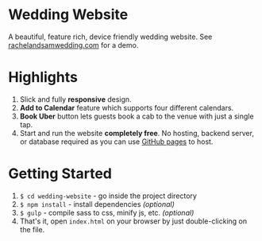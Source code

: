 # Wedding Website
A beautiful, feature rich, device friendly wedding website. See [rachelandsamwedding.com](https://rachelandsamwedding.com/) for a demo.

# Highlights
1. Slick and fully __responsive__ design.
2. __Add to Calendar__ feature which supports four different calendars.
3. __Book Uber__ button lets guests book a cab to the venue with just a single tap.
4. Start and run the website __completely free__. No hosting, backend server, or database required as you can
use [GitHub pages](https://pages.github.com/) to host.

# Getting Started
1. `$ cd wedding-website` - go inside the project directory
2. `$ npm install` - install dependencies _(optional)_
3. `$ gulp` - compile sass to css, minify js, etc. _(optional)_
4. That's it, open `index.html` on your browser by just double-clicking on the file.
